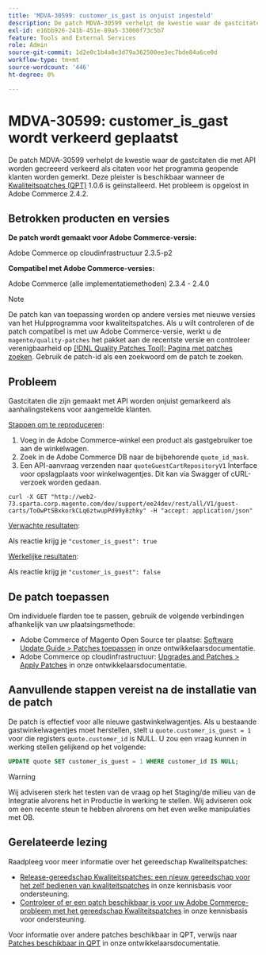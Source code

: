 ```yaml
---
title: 'MDVA-30599: customer_is_gast is onjuist ingesteld'
description: De patch MDVA-30599 verhelpt de kwestie waar de gastcitaten die met API worden gecreeerd verkeerd als citaten voor het programma geopende klanten worden gemerkt. Deze patch is beschikbaar wanneer [Quality Patches Tool (QPT)] (/help/announcements/adobe-commerce-announcements/magento-quality-patches-released-new-tool-to-self-serve-quality-patches.md) 1.0.6 is geïnstalleerd. Het probleem is opgelost in Adobe Commerce 2.4.2.
exl-id: e16bb926-241b-451e-89a5-33000f73c5b7
feature: Tools and External Services
role: Admin
source-git-commit: 1d2e0c1b4a8e3d79a362500ee3ec7bde84a6ce0d
workflow-type: tm+mt
source-wordcount: '446'
ht-degree: 0%

---
```


# MDVA-30599: customer_is_gast wordt verkeerd geplaatst

De patch MDVA-30599 verhelpt de kwestie waar de gastcitaten die met API worden gecreeerd verkeerd als citaten voor het programma geopende klanten worden gemerkt. Deze pleister is beschikbaar wanneer de [Kwaliteitspatches (QPT)](/help/announcements/adobe-commerce-announcements/magento-quality-patches-released-new-tool-to-self-serve-quality-patches.md) 1.0.6 is geïnstalleerd. Het probleem is opgelost in Adobe Commerce 2.4.2.

## Betrokken producten en versies

**De patch wordt gemaakt voor Adobe Commerce-versie:**

Adobe Commerce op cloudinfrastructuur 2.3.5-p2

**Compatibel met Adobe Commerce-versies:**

Adobe Commerce (alle implementatiemethoden) 2.3.4 - 2.4.0

>[!NOTE]
>
>De patch kan van toepassing worden op andere versies met nieuwe versies van het Hulpprogramma voor kwaliteitspatches. Als u wilt controleren of de patch compatibel is met uw Adobe Commerce-versie, werkt u de `magento/quality-patches` het pakket aan de recentste versie en controleer verenigbaarheid op [[!DNL Quality Patches Tool]: Pagina met patches zoeken](https://devdocs.magento.com/quality-patches/tool.html#patch-grid). Gebruik de patch-id als een zoekwoord om de patch te zoeken.

## Probleem

Gastcitaten die zijn gemaakt met API worden onjuist gemarkeerd als aanhalingstekens voor aangemelde klanten.

<u>Stappen om te reproduceren</u>:

1. Voeg in de Adobe Commerce-winkel een product als gastgebruiker toe aan de winkelwagen.
1. Zoek in de Adobe Commerce DB naar de bijbehorende `quote_id_mask`.
1. Een API-aanvraag verzenden naar `quoteGuestCartRepositoryV1` Interface voor opslagplaats voor winkelwagentjes. Dit kan via Swagger of cURL-verzoek worden gedaan.

```curl
curl -X GET "http://web2-73.sparta.corp.magento.com/dev/support/ee24dev/rest/all/V1/guest-carts/ToOwPtSBxkorkCLq6ztwupPd99y8zhky" -H "accept: application/json"
```

<u>Verwachte resultaten</u>:

Als reactie krijg je `"customer_is_guest": true`

<u>Werkelijke resultaten</u>:

Als reactie krijg je `"customer_is_guest": false`

## De patch toepassen

Om individuele flarden toe te passen, gebruik de volgende verbindingen afhankelijk van uw plaatsingsmethode:

* Adobe Commerce of Magento Open Source ter plaatse: [Software Update Guide > Patches toepassen](https://devdocs.magento.com/guides/v2.4/comp-mgr/patching/mqp.html) in onze ontwikkelaarsdocumentatie.
* Adobe Commerce op cloudinfrastructuur: [Upgrades and Patches > Apply Patches](https://devdocs.magento.com/cloud/project/project-patch.html) in onze ontwikkelaarsdocumentatie.

## Aanvullende stappen vereist na de installatie van de patch

De patch is effectief voor alle nieuwe gastwinkelwagentjes. Als u bestaande gastwinkelwagentjes moet herstellen, stelt u `quote.customer_is_guest = 1` voor die registers `quote.customer_id` is NULL. U zou een vraag kunnen in werking stellen gelijkend op het volgende:

```sql
UPDATE quote SET customer_is_guest = 1 WHERE customer_id IS NULL;
```

>[!WARNING]
>
>Wij adviseren sterk het testen van de vraag op het Staging/de milieu van de Integratie alvorens het in Productie in werking te stellen. Wij adviseren ook om een recente steun te hebben alvorens om het even welke manipulaties met OB.

## Gerelateerde lezing

Raadpleeg voor meer informatie over het gereedschap Kwaliteitspatches:

* [Release-gereedschap Kwaliteitspatches: een nieuw gereedschap voor het zelf bedienen van kwaliteitspatches](/help/announcements/adobe-commerce-announcements/magento-quality-patches-released-new-tool-to-self-serve-quality-patches.md) in onze kennisbasis voor ondersteuning.
* [Controleer of er een patch beschikbaar is voor uw Adobe Commerce-probleem met het gereedschap Kwaliteitspatches](/help/support-tools/patches-available-in-qpt-tool/check-patch-for-magento-issue-with-magento-quality-patches.md) in onze kennisbasis voor ondersteuning.

Voor informatie over andere patches beschikbaar in QPT, verwijs naar [Patches beschikbaar in QPT](https://devdocs.magento.com/quality-patches/tool.html#patch-grid) in onze ontwikkelaarsdocumentatie.
